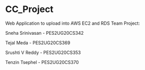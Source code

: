 # CC_Project
Web Application to upload into AWS EC2 and RDS
Team Project:

Sneha Srinivasan - PES2UG20CS342

Tejal Meda - PES2UG20CS369

Srushti V Reddy - PES2UG20CS353

Tenzin Tsephel - PES2UG20CS370
